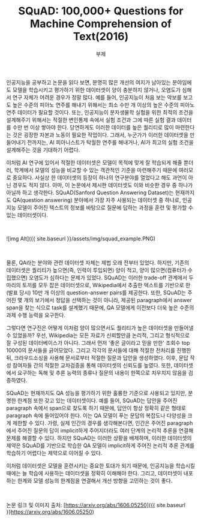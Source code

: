 ﻿---
layout: post
title:  "SQuAD: 100,000+ Questions for Machine Comprehension of Text(2016)"
subtitle:   "부제"
categories: AI
tags: papers
comments: true

---

인공지능을 공부하고 논문을 읽다 보면, 분명히 많은 개선의 여지가 남아있는 분야임에도 모델을 학습시키고 평가하기 위한 데이터셋이 양이 충분하지 않거나, 오염도가 심해서 연구 자체가 어려운 경우가 정말 많다. 예를 들어, 인공지능이 처음 보는 악보를 보고도 높은 수준의 피아노 연주를 해내기 위해서는 최소 수만 개 이상의 높은 수준의 피아노 연주 데이터가 필요할 것이다. 또는, 인공지능이 분자생물학 실험을 위한 최적의 조건을 설계해주기 위해서는 적절한 변인통제 속에서 실험 조건과 그에 따른 실험 결과 데이터를 수만 번 이상 쌓아야 한다. 당연하게도 이러한 데이터를 높은 퀄리티로 많이 마련한다는 것은 굉장한 자본과 노동이 필요한 작업이다. 그래서, 누군가가 이러한 데이터셋을 만들어내기 전까지는, AI 피아니스트가 탁월한 연주를 해내거나, AI가 최고의 실험 조건을 설계해주는 것을 기대하기 어렵다.

이처럼 AI 연구에 있어서 적절한 데이터셋은 모델이 목적에 맞게 잘 학습되게 해줄 뿐더러, 학계에서 모델의 성능을 비교할 수 있는 객관적인 기준을 마련해주기 때문에 여러모로 중요하다. 사실상 한 데이터셋의 등장이 하나의 연구분야를 열었다고 해도 과언이 아닌 경우도 적지 않다. 아마, 이 논문에서 제시한 데이터셋도 이와 비슷한 경우 중 하나가 아닐까 하고 생각한다. SQuAD(Sanford Question Answering Dataset)는 현재까지도 QA(question answering) 분야에서 가장 자주 사용되는 데이터셋 중 하나로, 인공지능 모델이 주어진 텍스트의 정보를 바탕으로 질문에 답하는 과정을 훈련 및 평가할 수 있는 데이터셋이다.

<br />

![img Alt]({{ site.baseurl }}/assets/img/squad_example.PNG)

<br />

물론, QA라는 분야와 관련 데이터셋 자체는 제법 오래 전부터 있었다. 하지만, 기존의 데이터셋은 퀄리티가 높으면(즉, 인력이 투입되면) 양이 적고, 양이 많으면(컴퓨터가 수집했으면) 오염도가 심하다는 문제가 있었다. SQuAD는 이러한 trade-off 관계에서 두 마리의 토끼를 모두 잡은 데이터셋으로, Wikipedia에서 추출한 텍스트를 기반으로 한 (발표 당시) 10만 개 이상의 question-answer pairs를 제공한다. 또한, SQuAD는 주어진 몇 개의 보기에서 정답을 선택하는 것이 아니라, 제공된 paragraph에서 answer span을 찾는 식으로 task를 설계했기 때문에, QA 모델에게 이전보다 더욱 높은 수준의 과제 수행 능력을 요구한다.

그렇다면 연구진은 어떻게 이처럼 양이 많으면서도 퀄리티가 높은 데이터셋을 만들어낼 수 있었을까? 우선, Wikipedia는 모든 자료가 신뢰할만큼 논리적, 그리고 형식적으로 잘 구성된 데이터베이스가 아니다. 그래서 먼저 '좋은 글이라고 믿을 만한' 조회수 top 10000의 문서들을 긁어모았다. 그리고 각각의 문서들에 대해 적절한 전처리를 진행한 뒤, 크라우드소싱을 사용해 문서로부터 적절한 질문과 답안을 생성하였다. 이후, 문답 작성 참여자들 간의 적절한 교차검증을 통해 데이터셋의 신뢰도를 높였다. 또한, 데이터셋에서 요구하는 독해 및 추론 능력의 종류나 질문의 내용이 한쪽으로 치우치지 않음을 검증하였다.

SQuAD는 현재까지도 QA 성능을 평가하기 위한 훌륭한 기준으로 사용되고 있지만, 분명한 한계점 또한 갖고 있는 데이터셋이다. 예를 들어, SQuAD는 답안을 주어진 paragraph 속에서 span으로 찾도록 하기 때문에, 답안이 항상 정확히 같은 형태로 paragraph 속에 들어있어야 한다. 이는 QA 모델이 푸는 문답의 복잡도나 다양성을 크게 제한할 수 있다. 가령, 실제 인간의 경우를 생각해본다면, 인간은 주어진 paragraph에서 주어진 질문의 답이 implicit하게 주어지더라도 여러 단계의 논리적 추론을 연결해 문제를 해결할 수 있다. 하지만 SQuAD는 이러한 상황을 배제하며, 이러한 데이터셋의 제약은 SQuAD를 기반으로 학습한 QA 모델이 implicit하게 주어진 논리적 추론 관계를 학습하기 어렵다는 제약으로 이어질 수 있다.

이처럼 데이터셋은 모델을 훈련시키는 중요한 토대가 되기 때문에, 인공지능을 학습시킬 때에는 늘 학습에 사용하는 데이터셋을 정확히 이해해야 한다. 그리고, 데이터셋이 내포하는 한계와 모델 성능의 한계점을 연결해서 개선 방향을 고민하는 것이 좋다.

<br />

논문 링크 및 이미지 출처: [https://arxiv.org/abs/1606.05250]({{ site.baseurl }}https://arxiv.org/abs/1606.05250)